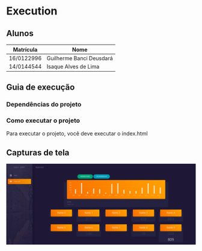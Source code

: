 # Execution
## Alunos  
| Matrícula | Nome |  
|-----------------------|---------------------|  
| 16/0122996| Guilherme Banci Deusdará |  
| 14/0144544 | Isaque Alves de Lima | 

## Guia de execução
### Dependências do projeto
### Como executar o projeto
Para executar o projeto, você deve executar o index.html
## Capturas de tela
![print](/docs/img/Captura.png)
